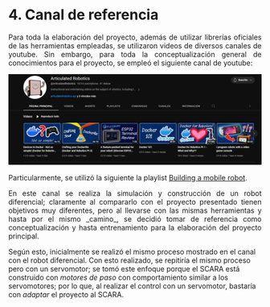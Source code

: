 # 4. Canal de referencia


<p style="text-align: justify;">
Para toda la elaboración del proyecto, además de utilizar librerías oficiales de las herramientas empleadas, se utilizaron videos de diversos canales de youtube. Sin embargo, para toda la conceptualización general de conocimientos para el proyecto, se empleó el siguiente canal de youtube:
</p style="text-align: justify;">


![](img/canal.png)


Particularmente, se utilizó la siguiente la playlist [Building a mobile robot](https://www.youtube.com/watch?v=OWeLUSzxMsw&list=PLunhqkrRNRhYAffV8JDiFOatQXuU-NnxT). <br>

<p style="text-align: justify;">
En este canal se realiza la simulación y construcción de un robot diferencial; claramente al compararlo con el proyecto presentado tienen objetivos muy diferentes, pero al llevarse con las mismas herramientas y hasta por el mismo _camino_, se decidió tomar de referencia como conceptualización y hasta entrenamiento para la elaboración del proyecto principal.  <br>


Según esto, inicialmente se realizó el mismo proceso mostrado en el canal con el robot diferencial. Con esto realizado, se repitiría el mismo proceso pero con un servomotor; se tomó este enfoque porque el SCARA está construido con _motores de paso_ con comportamiento similar a los servomotores; por lo que, al realizar el control con un servomotor, bastaría con _adaptar_ el proyecto al SCARA. <br>
</p style="text-align: justify;">

